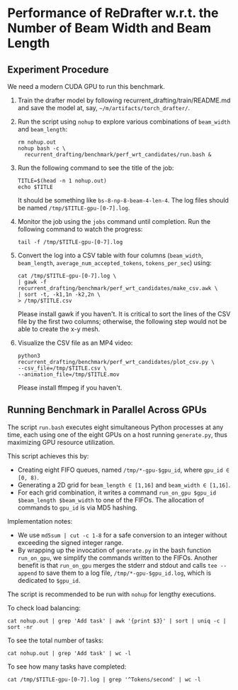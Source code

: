 # Performance of ReDrafter w.r.t. the Number of Beam Width and Beam Length

## Experiment Procedure

We need a modern CUDA GPU to run this benchmark.

1. Train the drafter model by following recurrent_drafting/train/README.md and save the model at, say, `~/m/artifacts/torch_drafter/`.

1. Run the script using `nohup` to explore various combinations of `beam_width` and `beam_length`:

   ```shell
   rm nohup.out
   nohup bash -c \
     recurrent_drafting/benchmark/perf_wrt_candidates/run.bash &
   ```

1. Run the following command to see the title of the job:

   ```shell
   TITLE=$(head -n 1 nohup.out)
   echo $TITLE
   ```

   It should be something like `bs-8-np-8-beam-4-len-4`.  The log files should be named `/tmp/$TITLE-gpu-[0-7].log`.

1. Monitor the job using the `jobs` command until completion. Run the following command to watch the progress:

   ```shell
   tail -f /tmp/$TITLE-gpu-[0-7].log
   ```

1. Convert the log into a CSV table with four columns (`beam_width`, `beam_length`, `average_num_accepted_tokens`, `tokens_per_sec`) using:

   ```shell
   cat /tmp/$TITLE-gpu-[0-7].log \
   | gawk -f recurrent_drafting/benchmark/perf_wrt_candidates/make_csv.awk \
   | sort -t, -k1,1n -k2,2n \
   > /tmp/$TITLE.csv
   ```

   Please install gawk if you haven't. It is critical to sort the lines of the CSV file by the first two columns; otherwise, the following step would not be able to create the x-y mesh.

1. Visualize the CSV file as an MP4 video:

   ```shell
   python3 recurrent_drafting/benchmark/perf_wrt_candidates/plot_csv.py \
   --csv_file=/tmp/$TITLE.csv \
   --animation_file=/tmp/$TITLE.mov
   ```

   Please install ffmpeg if you haven't.

## Running Benchmark in Parallel Across GPUs

The script `run.bash` executes eight simultaneous Python processes at any time, each using one of the eight GPUs on a host running `generate.py`, thus maximizing GPU resource utilization.

This script achieves this by:

- Creating eight FIFO queues, named `/tmp/*-gpu-$gpu_id`, where `gpu_id ∈ [0, 8)`.
- Generating a 2D grid for `beam_length ∈ [1,16]` and `beam_width ∈ [1,16]`.
- For each grid combination, it writes a command `run_on_gpu $gpu_id $beam_length $beam_width` to one of the FIFOs. The allocation of commands to `gpu_id` is via MD5 hashing.

Implementation notes:

- We use `md5sum | cut -c 1-8` for a safe conversion to an integer without exceeding the signed integer range.
- By wrapping up the invocation of `generate.py` in the bash function `run_on_gpu`, we simplify the commands written to the FIFOs.  Another benefit is that `run_on_gpu` merges the stderr and stdout and calls `tee --append` to save them to a log file, `/tmp/*-gpu-$gpu_id.log`, which is dedicated to `$gpu_id`.

The script is recommended to be run with `nohup` for lengthy executions.

To check load balancing:

```shell
cat nohup.out | grep 'Add task' | awk '{print $3}' | sort | uniq -c | sort -nr
```

To see the total number of tasks:

```shell
cat nohup.out | grep 'Add task' | wc -l
```

To see how many tasks have completed:

```shell
cat /tmp/$TITLE-gpu-[0-7].log | grep '^Tokens/second' | wc -l
```
